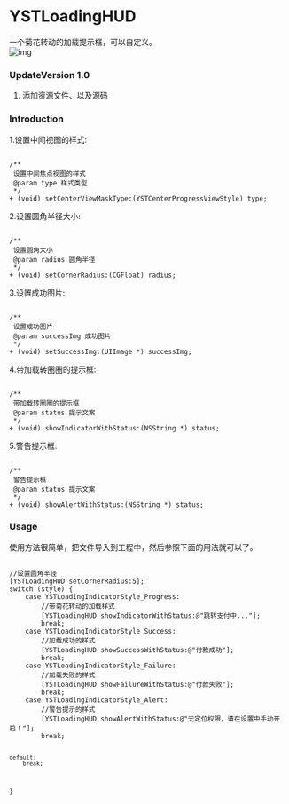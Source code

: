 # YSTLoadingHUD
一个菊花转动的加载提示框，可以自定义。</br>
![img](http://g.recordit.co/MWJkZqI1CA.gif)
### UpdateVersion 1.0
1. 添加资源文件、以及源码

### Introduction
<p>1.设置中间视图的样式:</p>
<pre><code>
/**
 设置中间焦点视图的样式
 @param type 样式类型
 */
+ (void) setCenterViewMaskType:(YSTCenterProgressViewStyle) type;
</code></pre>

<p>2.设置圆角半径大小:</p>
<pre><code>
/**
 设置圆角大小
 @param radius 圆角半径
 */
+ (void) setCornerRadius:(CGFloat) radius;
</code></pre>

<p>3.设置成功图片:</p>
<pre><code>
/**
 设置成功图片
 @param successImg 成功图片
 */
+ (void) setSuccessImg:(UIImage *) successImg;
</code></pre>

<p>4.带加载转圈圈的提示框:</p>
<pre><code>
/**
 带加载转圈圈的提示框
 @param status 提示文案
 */
+ (void) showIndicatorWithStatus:(NSString *) status;
</code></pre>

<p>5.警告提示框:</p>
<pre><code>
/**
 警告提示框
 @param status 提示文案
 */
+ (void) showAlertWithStatus:(NSString *) status;
</code></pre>

### Usage
<p>使用方法很简单，把文件导入到工程中，然后参照下面的用法就可以了。</p>
<pre><code>
//设置圆角半径
[YSTLoadingHUD setCornerRadius:5];
switch (style) {
    case YSTLoadingIndicatorStyle_Progress:
        //带菊花转动的加载样式
        [YSTLoadingHUD showIndicatorWithStatus:@"跳转支付中..."];
        break;
    case YSTLoadingIndicatorStyle_Success:
        //加载成功的样式
        [YSTLoadingHUD showSuccessWithStatus:@"付款成功"];
        break;
    case YSTLoadingIndicatorStyle_Failure:
        //加载失败的样式
        [YSTLoadingHUD showFailureWithStatus:@"付款失败"];
        break;
    case YSTLoadingIndicatorStyle_Alert:
        //警告提示的样式
        [YSTLoadingHUD showAlertWithStatus:@"无定位权限，请在设置中手动开启！"];
        break;
        
    default:
        break;
}
</pre></code>

